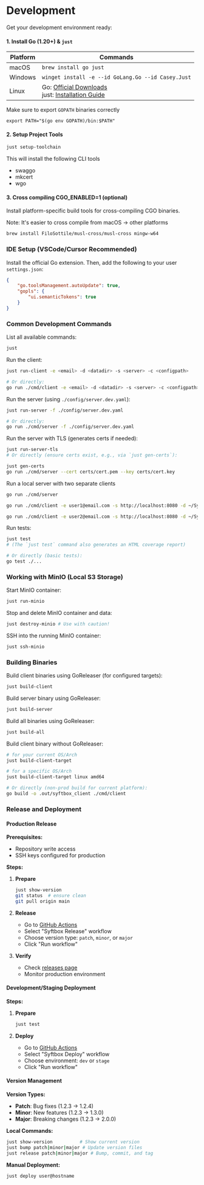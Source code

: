 # Development

Get your development environment ready:

#### 1. Install Go (1.20+) & `just`

| Platform | Commands                                                                                                                                                 |
| -------- | -------------------------------------------------------------------------------------------------------------------------------------------------------- |
| macOS    | `brew install go just`                                                                                                                                   |
| Windows  | `winget install -e --id GoLang.Go --id Casey.Just`                                                                                                  |
| Linux    | Go: [Official Downloads](https://go.dev/dl/) <br> just: [Installation Guide](https://github.com/casey/just?tab=readme-ov-file#linux) |

Make sure to export `GOPATH` binaries correctly

```
export PATH="$(go env GOPATH)/bin:$PATH"
```

#### 2. Setup Project Tools

``` sh
just setup-toolchain
```

This will install the following CLI tools
- swaggo
- mkcert
- wgo

#### 3. Cross compiling CGO_ENABLED=1 (optional)

Install platform-specific build tools for cross-compiling CGO binaries.

Note: It's easier to cross compile from macOS -> other platforms

```sh
brew install FiloSottile/musl-cross/musl-cross mingw-w64
```

### IDE Setup (VSCode/Cursor Recommended)

Install the official Go extension. Then, add the following to your user `settings.json`:
```json
{
    "go.toolsManagement.autoUpdate": true,
    "gopls": {
        "ui.semanticTokens": true
    }
}
```

### Common Development Commands

List all available commands:
```sh
just
```

Run the client:
```sh
just run-client -e <email> -d <datadir> -s <server> -c <configpath>

# Or directly:
go run ./cmd/client -e <email> -d <datadir> -s <server> -c <configpath>
```

Run the server (using `./config/server.dev.yaml`):
```sh
just run-server -f ./config/server.dev.yaml

# Or directly:
go run ./cmd/server -f ./config/server.dev.yaml
```

Run the server with TLS (generates certs if needed):
```sh
just run-server-tls
# Or directly (ensure certs exist, e.g., via `just gen-certs`):

just gen-certs
go run ./cmd/server --cert certs/cert.pem --key certs/cert.key
```

Run a local server with two separate clients
```sh
go run ./cmd/server

go run ./cmd/client -e user1@email.com -s http://localhost:8080 -d ~/SyftBox.user1 -c ~/.syftbox/config.user1.json

go run ./cmd/client -e user2@email.com -s http://localhost:8080 -d ~/SyftBox.user2 -c ~/.syftbox/config.user2.json
```

Run tests:
```sh
just test
# (The `just test` command also generates an HTML coverage report)

# Or directly (basic tests):
go test ./...
```

### Working with MinIO (Local S3 Storage)

Start MinIO container:
```sh
just run-minio
```

Stop and delete MinIO container and data:
```sh
just destroy-minio # Use with caution!
```

SSH into the running MinIO container:
```sh
just ssh-minio
```

### Building Binaries

Build client binaries using GoReleaser (for configured targets):
```sh
just build-client
```

Build server binary using GoReleaser:
```sh
just build-server
```

Build all binaries using GoReleaser:
```sh
just build-all
```

Build client binary without GoReleaser:
```sh
# for your current OS/Arch
just build-client-target

# for a specific OS/Arch
just build-client-target linux amd64

# Or directly (non-prod build for current platform):
go build -o .out/syftbox_client ./cmd/client
```

### Release and Deployment

#### Production Release

**Prerequisites:**
- Repository write access
- SSH keys configured for production

**Steps:**
1. **Prepare**
   ```bash
   just show-version
   git status  # ensure clean
   git pull origin main
   ```

2. **Release**
   - Go to [GitHub Actions](https://github.com/OpenMined/syftbox/actions)
   - Select "Syftbox Release" workflow
   - Choose version type: `patch`, `minor`, or `major`
   - Click "Run workflow"

3. **Verify**
   - Check [releases page](https://github.com/OpenMined/syftbox/releases)
   - Monitor production environment

#### Development/Staging Deployment

**Steps:**
1. **Prepare**
   ```bash
   just test
   ```

2. **Deploy**
   - Go to [GitHub Actions](https://github.com/OpenMined/syftbox/actions)
   - Select "Syftbox Deploy" workflow
   - Choose environment: `dev` or `stage`
   - Click "Run workflow"

#### Version Management

**Version Types:**
- **Patch**: Bug fixes (1.2.3 → 1.2.4)
- **Minor**: New features (1.2.3 → 1.3.0)
- **Major**: Breaking changes (1.2.3 → 2.0.0)

**Local Commands:**
```bash
just show-version          # Show current version
just bump patch|minor|major # Update version files
just release patch|minor|major # Bump, commit, and tag
```

**Manual Deployment:**
```bash
just deploy user@hostname
```
